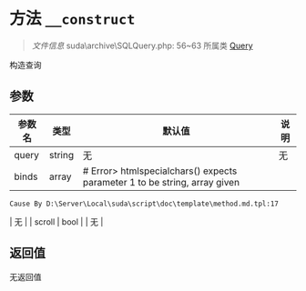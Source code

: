 # 方法 `__construct`

> *文件信息* suda\archive\SQLQuery.php: 56~63
> 所属类 [Query](../Query.md)


构造查询


## 参数


| 参数名 | 类型 | 默认值 | 说明 |
|--------|-----|-------|-------|
| query |  string | 无 | 无 |
| binds |  array | # Error> htmlspecialchars() expects parameter 1 to be string, array given
	Cause By D:\Server\Local\suda\script\doc\template\method.md.tpl:17
 | 无 |
| scroll |  bool |  | 无 |



## 返回值

无返回值
